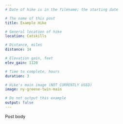 ```yaml
---
# Date of hike is in the filename; the starting date

# The name of this post
title: Example Hike

# General location of hike
location: Catskills

# Distance, miles
distance: 14

# Elevation gain, feet
elev_gain: 1120

# Time to complete, hours
duration: 3

# Hike's main image (NOT CURRENTLY USED)
image: ny-greene-twin-main

# Do not output this example
output: false
---
```


Post body
